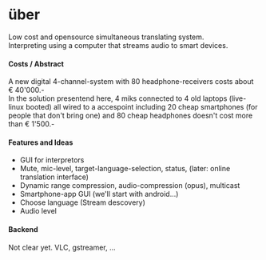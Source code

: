 über
=====

Low cost and opensource simultaneous translating system.  
Interpreting using a computer that streams audio to smart devices.


#### Costs / Abstract
A new digital 4-channel-system with 80 headphone-receivers costs about € 40'000.-  
In the solution presentend here, 4 miks connected to 4 old laptops (live-linux booted) all wired to a accespoint including 20 cheap smartphones (for people that don't bring one) and 80 cheap headphones doesn't cost more than € 1'500.-


#### Features and Ideas
* GUI for interpretors
 * Mute, mic-level, target-language-selection, status, (later: online translation interface)
* Dynamic range compression, audio-compression (opus), multicast
* Smartphone-app GUI (we'll start with android...)
 * Choose language (Stream descovery)
 * Audio level

#### Backend
Not clear yet. VLC, gstreamer, ...
